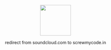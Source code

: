 <!--suppress HtmlDeprecatedAttribute, HtmlRequiredAltAttribute -->

<p align="center">
    <a href="https://iscrewsoundcloud.com">
        <img width=100 src="https://raw.githubusercontent.com/screwmycode/screwmycode-www/master/public/icons/SCRW_KSET.svg">
    </a>
</p>

<p align="center">
    redirect from soundcloud.com to screwmycode.in
</p>
